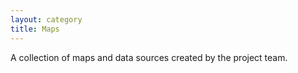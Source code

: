 ```yaml
---
layout: category
title: Maps
---
```

A collection of maps and data sources created by the project team.
